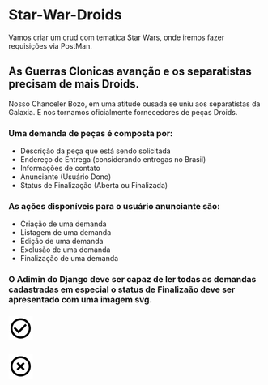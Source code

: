 # Star-War-Droids

Vamos criar um crud com tematica Star Wars, onde iremos fazer requisições via PostMan. 

## As Guerras Clonicas avanção e os separatistas precisam de mais Droids.
<p> 
    Nosso Chanceler Bozo, em uma atitude ousada se uniu aos separatistas da Galaxia. E nos tornamos oficialmente fornecedores de peças Droids.
</p>

### Uma demanda de peças é composta por:

* Descrição da peça que está sendo solicitada
* Endereço de Entrega (considerando entregas no Brasil)
* Informações de contato
* Anunciante (Usuário Dono)
* Status de Finalização (Aberta ou Finalizada)

### As ações disponíveis para o usuário anunciante são:

* Criação de uma demanda
* Listagem de uma demanda
* Edição de uma demanda
* Exclusão de uma demanda
* Finalização de uma demanda

### O Adimin do Django deve ser capaz de ler todas as demandas cadastradas em especial o status de Finalizaão deve ser apresentado com uma imagem svg.

### <img src='./img/baseline-check_circle_outline.svg'>
### <img src='./img/baseline-highlight_off.svg'>